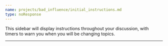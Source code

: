 ```yaml
---
name: projects/bad_influence/initial_instructions.md
type: noResponse
---
```


This sidebar will display instructions throughout your discussion, with timers to warn you when you will be changing topics.

---
